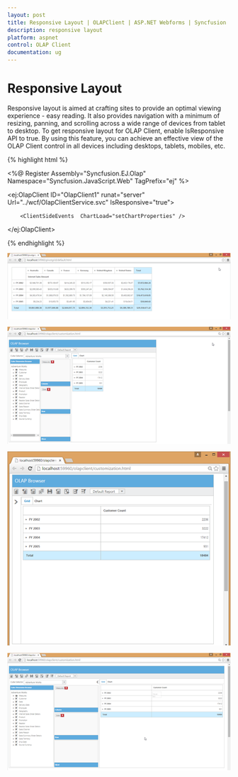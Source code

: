 ```yaml
---
layout: post
title: Responsive Layout | OLAPClient | ASP.NET Webforms | Syncfusion
description: responsive layout
platform: aspnet
control: OLAP Client
documentation: ug
---
```


# Responsive Layout

Responsive layout is aimed at crafting sites to provide an optimal viewing experience - easy reading. It also provides navigation 
with a minimum of resizing, panning, and scrolling across a wide range of devices from tablet to desktop. To get responsive 
layout for OLAP Client, enable IsResponsive API to true. By using this feature, you can achieve an effective view of the OLAP 
Client control in all devices including desktops, tablets, mobiles, etc. 

{% highlight html %}

<%@ Register Assembly="Syncfusion.EJ.Olap" Namespace="Syncfusion.JavaScript.Web" TagPrefix="ej" %>

<ej:OlapClient ID="OlapClient1" runat="server" Url="../wcf/OlapClientService.svc" IsResponsive="true">

        <ClientSideEvents  ChartLoad="setChartProperties" />

</ej:OlapClient>

<script type="text/javascript">

        function setChartProperties(args) {

            this.model.load = "loadTheme";

        }

</script>


{% endhighlight %}

![](Responsive-Layout_images/Responsive-Layout_img1.png) 

![](Responsive-Layout_images/Responsive-Layout_img2.png) 

![](Responsive-Layout_images/Responsive-Layout_img3.png) 

![](Responsive-Layout_images/Responsive-Layout_img4.png) 